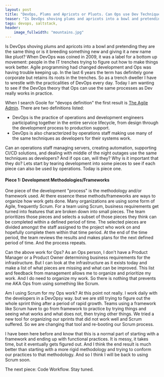 ```yaml
---
layout: post
title: "DevOps, Plums and Apricots or Pluots. Can Ops use Dev Techniques?"
teaser: "Is DevOps shoving plums and apricots into a bowl and pretending they are the same thing or is it breeding something new and giving it a new name like pluot?  When DevOps was coined in 2009, it was a label for a bottom up movement:  people in the IT trenches trying to figure out how to make things work better.  Agile programming had changed development and Ops was having trouble keeping up.  In the last 6 years the term has definitely gone corporate but retains its roots in the trenches.   So as a trench dweller I have to wrestle with the practicalities of DevOps every day.  Today I am wanting to see if the DevOps theory that Ops can use the same processes as Dev really works in practice."
tags: devops, saltstack,
header:
    image_fullwidth: "mountains.jpg"
---
```


Is DevOps shoving plums and apricots into a bowl and pretending they are the same thing or is it breeding something new and giving it a new name like pluot?  When DevOps was coined in 2009, it was a label for a bottom up movement:  people in the IT trenches trying to figure out how to make things work better.  Agile programming had changed development and Ops was having trouble keeping up.  In the last 6 years the term has definitely gone corporate but retains its roots in the trenches.   So as a trench dweller I have to wrestle with the practicalities of DevOps every day.  Today I am wanting to see if the DevOps theory that Ops can use the same processes as Dev really works in practice.

When I search Goole for "devops definition" the first result is [The Agile Admin](https://theagileadmin.com/what-is-devops/).  There are two definitions listed:

* DevOps is the practice of operations and development engineers participating together in the entire service lifecycle, from design through the development process to production support.
* DevOps is also characterized by operations staff making use many of the same techniques as developers for their systems work.

Can an operations staff managing servers, creating automation, supporting CI/CD solutions, and dealing with middle of the night outages use the same techniques as developers?  And if ops can, will they?  Why is it important that they do? Lets start by tearing development into some pieces to see if each piece can also be used by operations.  Today is piece one.

#### Piece 1: Development Methodologies/Frameworks ####
One piece of the development "process" is the methodology and/or framework used. At there essence these methods/frameworks are ways to organize how work gets done. Many organizations are using some form of Agile, frequently Scrum. For a team using Scrum, business requirements get turned into features that are broken down into small pieces.  The team prioritizes those pieces and selects a subset of those pieces they think can be completed within a defined period of time.  The selected pieces are divided amongst the staff assigned to the project who work on and hopefully complete them within that time period. At the end of the time period, the team reviews the results and makes plans for the next defined period of time. And the process repeats.

Can the above work for Ops? As an Ops person, I don't have a Product Manager or a Product Owner determining business requirements for the infrastructure. But I can look at the infrastructure as it exists today and make a list of what pieces are missing and what can be improved.  This list and feedback from management allows me to organize and prioritize my work.  And I do need to organize my work.  So there is nothing that prevents me AKA Ops from using something like Scrum.

Am I using Scrum for my Ops work?  At this point not really. I work daily with the developers in a DevOpsy way. but we are still trying to figure out the whole sprint thing after a period of rapid growth. Teams using a framework like Scrum have to go from framework to practice by trying things and seeing what works and what does not, then trying other things.  We tried a new tool for organizing our sprints that did not work well and Scrum suffered.  So we are changing that tool and re-booting our Scrum process.

I have been here before and know that this is a normal part of starting with a framework and ending up with functional practices.  It is messy, it takes time, but it eventually gets figured out.  And I think the end result is much better than starting with a more rigid methodology and trying to conform our practices to that methodology.  And so I think I will be back to using Scrum soon.

The next piece:  Code Workflow.  Stay tuned.

